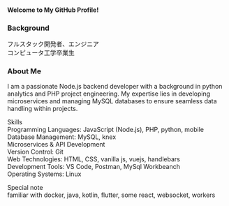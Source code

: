 #### Welcome to My GitHub Profile!
### Background
フルスタック開発者、エンジニア  
コンピュータ工学卒業生
### About Me
I am a passionate Node.js backend developer with a background in python analytics and PHP project engineering. My expertise lies in developing microservices and managing MySQL databases to ensure seamless data handling within projects.

Skills  
Programming Languages: JavaScript (Node.js), PHP, python, mobile  
Database Management: MySQL, knex  
Microservices & API Development  
Version Control: Git  
Web Technologies: HTML, CSS, vanilla js, vuejs, handlebars  
Development Tools: VS Code, Postman, MySql Workbeanch  
Operating Systems: Linux  

Special note  
familiar with docker, java, kotlin, flutter, some react, websocket, workers
